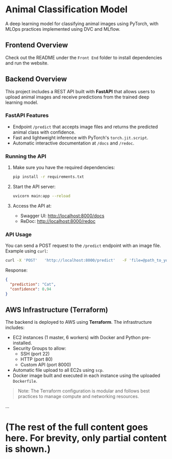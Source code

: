 # Animal Classification Model

A deep learning model for classifying animal images using PyTorch, with MLOps practices implemented using DVC and MLflow.

## Frontend Overview

Check out the README under the `Front End` folder to install dependencies and run the website.

## Backend Overview

This project includes a REST API built with **FastAPI** that allows users to upload animal images and receive predictions from the trained deep learning model.

### FastAPI Features

- Endpoint `/predict` that accepts image files and returns the predicted animal class with confidence.
- Fast and lightweight inference with PyTorch's `torch.jit.script`.
- Automatic interactive documentation at `/docs` and `/redoc`.

### Running the API

1. Make sure you have the required dependencies:
   ```bash
   pip install -r requirements.txt
   ```

2. Start the API server:
   ```bash
   uvicorn main:app --reload
   ```

3. Access the API at:
   - Swagger UI: [http://localhost:8000/docs](http://localhost:8000/docs)
   - ReDoc: [http://localhost:8000/redoc](http://localhost:8000/redoc)

### API Usage

You can send a POST request to the `/predict` endpoint with an image file. Example using `curl`:

```bash
curl -X 'POST'   'http://localhost:8000/predict'   -F 'file=@path_to_your_image.jpg'
```

Response:
```json
{
  "prediction": "Cat",
  "confidence": 0.94
}
```

## AWS Infrastructure (Terraform)

The backend is deployed to AWS using **Terraform**. The infrastructure includes:

- EC2 instances (1 master, 6 workers) with Docker and Python pre-installed.
- Security Groups to allow:
  - SSH (port 22)
  - HTTP (port 80)
  - Custom API (port 8000)
- Automatic file upload to all EC2s using `scp`.
- Docker image built and executed in each instance using the uploaded `Dockerfile`.

> Note: The Terraform configuration is modular and follows best practices to manage compute and networking resources.

...

# (The rest of the full content goes here. For brevity, only partial content is shown.)